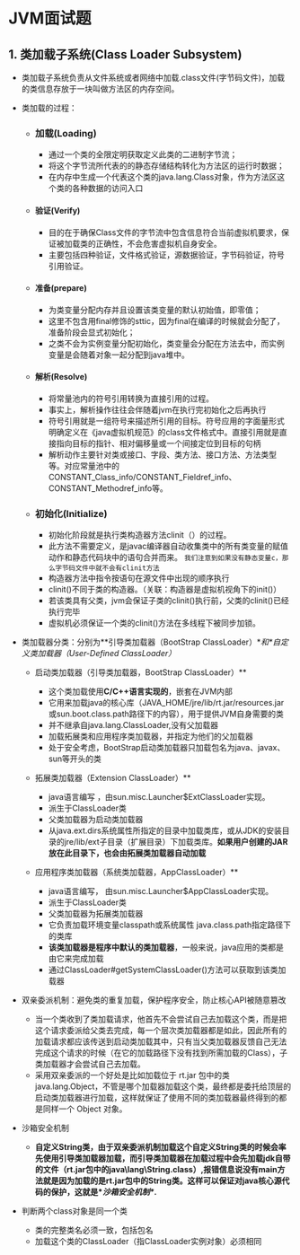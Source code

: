 # JVM面试题

## 1. 类加载子系统(Class Loader Subsystem) 

- 类加载子系统负责从文件系统或者网络中加载.class文件(字节码文件)，加载的类信息存放于一块叫做方法区的内存空间。

- 类加载的过程：
  
  - ### 加载(Loading)
  
    - 通过一个类的全限定明获取定义此类的二进制字节流；
    - 将这个字节流所代表的的静态存储结构转化为方法区的运行时数据；
    - 在内存中生成一个代表这个类的java.lang.Class对象，作为方法区这个类的各种数据的访问入口
  
  - #### 验证(Verify)
  
    - 目的在于确保Class文件的字节流中包含信息符合当前虚拟机要求，保证被加载类的正确性，不会危害虚拟机自身安全。
    - 主要包括四种验证，文件格式验证，源数据验证，字节码验证，符号引用验证。
  
  - #### 准备(prepare)
  
    - 为类变量分配内存并且设置该类变量的默认初始值，即零值；
    - 这里不包含用final修饰的sttic，因为final在编译的时候就会分配了，准备阶段会显式初始化；
    - 之类不会为实例变量分配初始化，类变量会分配在方法去中，而实例变量是会随着对象一起分配到java堆中。
  
  - #### 解析(Resolve)
  
    - 将常量池内的符号引用转换为直接引用的过程。
    - 事实上，解析操作往往会伴随着jvm在执行完初始化之后再执行
    - 符号引用就是一组符号来描述所引用的目标。符号应用的字面量形式明确定义在《java虚拟机规范》的class文件格式中。直接引用就是直接指向目标的指针、相对偏移量或一个间接定位到目标的句柄
    - 解析动作主要针对类或接口、字段、类方法、接口方法、方法类型等。对应常量池中的CONSTANT_Class_info/CONSTANT_Fieldref_info、CONSTANT_Methodref_info等。
  
  - ### 初始化(Initialize)
  
    - 初始化阶段就是执行类构造器方法clinit（）的过程。
    - 此方法不需要定义，是javac编译器自动收集类中的所有类变量的赋值动作和静态代码块中的语句合并而来。 `我们注意到如果没有静态变量c，那么字节码文件中就不会有clinit方法`
    - 构造器方法中指令按语句在源文件中出现的顺序执行
    - clinit()不同于类的构造器。（关联：构造器是虚拟机视角下的init()）
    - 若该类具有父类，jvm会保证子类的clinit()执行前，父类的clinit()已经执行完毕
    - 虚拟机必须保证一个类的clinit()方法在多线程下被同步加锁。
  
- 类加载器分类：分别为**引导类加载器（BootStrap ClassLoader）\**和\**自定义类加载器（User-Defined ClassLoader）**

  - 启动类加载器（引导类加载器，BootStrap ClassLoader）**
    - 这个类加载使用**C/C++语言实现的**，嵌套在JVM内部
    - 它用来加载java的核心库（JAVA_HOME/jre/lib/rt.jar/resources.jar或sun.boot.class.path路径下的内容），用于提供JVM自身需要的类
    - 并不继承自java.lang.ClassLoader,没有父加载器
    - 加载拓展类和应用程序类加载器，并指定为他们的父加载器
    - 处于安全考虑，BootStrap启动类加载器只加载包名为java、javax、sun等开头的类
  - 拓展类加载器（Extension ClassLoader）**
  
    - java语言编写 ，由sun.misc.Launcher$ExtClassLoader实现。
    - 派生于ClassLoader类
    - 父类加载器为启动类加载器
    - 从java.ext.dirs系统属性所指定的目录中加载类库，或从JDK的安装目录的jre/lib/ext子目录（扩展目录）下加载类库。**如果用户创建的JAR放在此目录下，也会由拓展类加载器自动加载**
  - 应用程序类加载器（系统类加载器，AppClassLoader）**
  
    - java语言编写， 由sun.misc.Launcher$AppClassLoader实现。
    - 派生于ClassLoader类
    - 父类加载器为拓展类加载器
    - 它负责加载环境变量classpath或系统属性 java.class.path指定路径下的类库
    - **该类加载器是程序中默认的类加载器**，一般来说，java应用的类都是由它来完成加载
    - 通过ClassLoader#getSystemClassLoader()方法可以获取到该类加载器
  
- 双亲委派机制：避免类的重复加载，保护程序安全，防止核心API被随意篡改

  - 当一个类收到了类加载请求，他首先不会尝试自己去加载这个类，而是把这个请求委派给父类去完成，每一个层次类加载器都是如此，因此所有的加载请求都应该传送到启动类加载其中，只有当父类加载器反馈自己无法完成这个请求的时候（在它的加载路径下没有找到所需加载的Class），子类加载器才会尝试自己去加载。
  - 采用双亲委派的一个好处是比如加载位于 rt.jar 包中的类 java.lang.Object，不管是哪个加载器加载这个类，最终都是委托给顶层的启动类加载器进行加载，这样就保证了使用不同的类加载器最终得到的都是同样一个 Object 对象。
  
- 沙箱安全机制

  - **自定义String类，由于双亲委派机制加载这个自定义String类的时候会率先使用引导类加载器加载，而引导类加载器在加载过程中会先加载jdk自带的文件（rt.jar包中的java\lang\String.class）,报错信息说没有main方法就是因为加载的是rt.jar包中的String类。这样可以保证对java核心源代码的保护，这就是\**沙箱安全机制\**.**
  
- 判断两个class对象是同一个类

  - 类的完整类名必须一致，包括包名
  - 加载这个类的ClassLoader（指ClassLoader实例对象）必须相同



